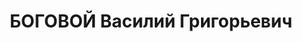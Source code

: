 ---
title: БОГОВОЙ Василий Григорьевич
description: "Род. в 1898, Архангельская губ., Шенкурский уезд, дер. Парчинская, русский,\
  \ обр.: высшее, член ВКП(б). Проживал: Москва, Шмидтовский пр-д, д. 9, корп. 14,\
  \ кв. 45. Начальник 5-го отдела Разведывательного управления РККА, комбриг. \n \
  \ Арестован 29.05.1937. Обв. в шпионаже и участии в к.-р. террористической организации.\
  \ Приговор: ВК ВС СССР, 26.10.1937 – ВМН. Расстрелян 26.10.1937, г.Москва. \n  Реабилитирован\
  \ ВК ВС СССР 16.06.1956"
---